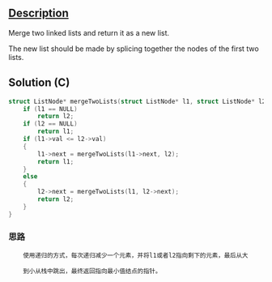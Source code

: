 ## [Description](https://leetcode.com/problems/merge-two-sorted-lists/description/)

Merge two linked lists and return it as a new list.

The new list should be made by splicing together the nodes of the first two lists.


## Solution (C)

```c
struct ListNode* mergeTwoLists(struct ListNode* l1, struct ListNode* l2) {
    if (l1 == NULL)
        return l2;
    if (l2 == NULL)
        return l1;
    if (l1->val <= l2->val)
    {
        l1->next = mergeTwoLists(l1->next, l2);
        return l1;
    }
    else
    {
        l2->next = mergeTwoLists(l1, l2->next);
        return l2;
    }
}
```

### 思路

        使用递归的方式，每次递归减少一个元素，并将l1或者l2指向剩下的元素，最后从大

        到小从栈中跳出，最终返回指向最小值结点的指针。

